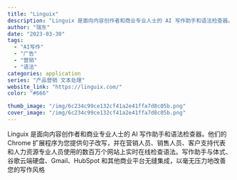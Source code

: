 ```yaml
---
title: "Linguix"
description: "Linguix 是面向内容创作者和商业专业人士的 AI 写作助手和语法检查器。他们的 Chrome 扩展程序为您提供句子"
author: "瑞东"
date: "2023-03-30"
tags:
  - "AI写作"
  - "广告"
  - "营销"
  - "语法"
categories: application
series: "产品营销 文本处理"
website_link: "https://linguix.com/"
color: "#666"

thumb_image: "/img/6c234c99ce132cf41a2e41ffa7d8c05b.png"
cover_image: "/img/6c234c99ce132cf41a2e41ffa7d8c05b.png"
---
```


Linguix 是面向内容创作者和商业专业人士的 AI 写作助手和语法检查器。他们的 Chrome 扩展程序为您提供句子改写，并在营销人员、销售人员、客户支持代表和人力资源专业人员使用的数百万个网站上实时在线检查语法。写作助手与体式、谷歌云端硬盘、Gmail、HubSpot 和其他商业平台无缝集成，以毫无压力地改善您的写作风格